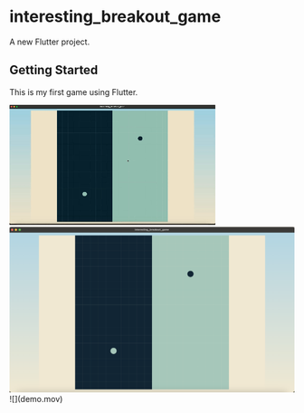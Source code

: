 # interesting_breakout_game

A new Flutter project.

## Getting Started

This is my first game using Flutter.

<img src="images/demo.gif">
<img src="images/screenshot_1.png">
![](demo.mov)